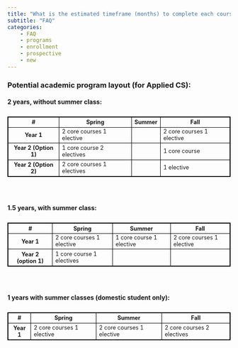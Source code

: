 ```yaml
---
title: "What is the estimated timeframe (months) to complete each course?"
subtitle: "FAQ"
categories:
    - FAQ
    - programs
    - enrollment
    - prospective
    - new
---
```



<style>
table, th, td {
  border:1px solid black;
}
</style>
### Potential academic program layout (for Applied CS):

#### 2 years, without summer class:

<table class="table">
  <thead>
    <tr>
      <th scope="col">#</th>
      <th scope="col">Spring</th>
      <th scope="col">Summer</th>
      <th scope="col">Fall</th>
    </tr>
  </thead>
  <tbody>
    <tr>
      <th scope="row">Year 1</th>
      <td>2 core courses     1 elective</td>
      <td>                              </td>
      <td>2 core courses     1 elective</td>
    </tr>
    <tr>
      <th scope="row">Year 2 (Option 1)</th>
      <td>1 core course     2 electives</td>
      <td>                              </td>
      <td>1 core course   </td>
    </tr>
    <tr>
      <th scope="row">Year 2 (Option 2)</th>
      <td>2 core courses     1 electives</td>
      <td>                              </td>
      <td>1 elective   </td>
    </tr>
  </tbody>
</table>
<br>

#### 1.5 years, with summer class:

<table class="table">
  <thead>
    <tr>
      <th scope="col">#</th>
      <th scope="col">Spring</th>
      <th scope="col">Summer</th>
      <th scope="col">Fall</th>
    </tr>
  </thead>
  <tbody>
    <tr>
      <th scope="row">Year 1</th>
      <td>2 core courses     1 elective</td>
      <td>1 core course       1 elective </td>
      <td>2 core courses     1 elective</td>
    </tr>
    <tr>
      <th scope="row">Year 2 (option 1)</th>
      <td>1 core course     1 electives</td>
      <td>                              </td>
      <td>                              </td>
    </tr>
  </tbody>
</table>
<br> 

#### 1 years with summer classes (domestic student only):



<table class="table" >
  <thead>
    <tr>
      <th scope="col">#</th>
      <th scope="col">Spring</th>
      <th scope="col">Summer</th>
      <th scope="col">Fall</th>
    </tr>
  </thead>
  <tbody>
    <tr>
      <th scope="row">Year 1</th>
      <td>2 core courses     1 elective</td>
      <td>2 core courses     1 elective </td>
      <td>2 core courses     2 electives</td>
    </tr>
  </tbody>
</table>
<br>
<style>
.table {
  boarder-collapse: collapse;
  margin: 25px 0;
  font-size: 0.9em;
  min-width: 400px; 
}
  </style>



